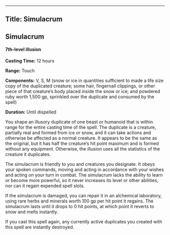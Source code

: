 -------------------------
Title: Simulacrum
-------------------------

## Simulacrum

#### 7th-level illusion


**Casting Time:** 12 hours

**Range:** Touch

**Components:** V, S, M (snow or ice in quantities
sufficient to made a life size copy of the duplicated creature; some
hair, fingernail clippings, or other piece of that creature’s body
placed inside the snow or ice; and powdered ruby worth 1,500 gp,
sprinkled over the duplicate and consumed by the spell)

**Duration:** Until dispelled


You shape an illusory duplicate of one beast or humanoid that is within
range for the entire casting time of the spell. The duplicate is a
creature, partially real and formed from ice or snow, and it can take
actions and otherwise be affected as a normal creature. It appears to be
the same as the original, but it has half the creature’s hit point
maximum and is formed without any equipment. Otherwise, the illusion
uses all the statistics of the creature it duplicates.

The simulacrum is friendly to you and creatures
you designate. It obeys your spoken commands, moving and acting in
accordance with your wishes and acting on your turn in combat. The
simulacrum lacks the ability to learn or become more powerful, so it
never increases its level or other abilities, nor can it regain expended
spell slots.

If the simulacrum is damaged, you can repair it in
an alchemical laboratory, using rare herbs and minerals worth 100 gp per
hit point it regains. The simulacrum lasts until it drops to 0 hit
points, at which point it reverts to snow and melts instantly.

If you cast this spell again, any currently active duplicates you
created with this spell are instantly destroyed.


